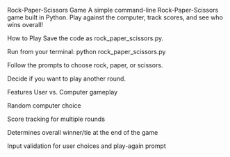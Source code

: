 Rock-Paper-Scissors Game
A simple command-line Rock-Paper-Scissors game built in Python. Play against the computer, track scores, and see who wins overall!

How to Play
Save the code as rock_paper_scissors.py.

Run from your terminal: python rock_paper_scissors.py

Follow the prompts to choose rock, paper, or scissors.

Decide if you want to play another round.

Features
User vs. Computer gameplay

Random computer choice

Score tracking for multiple rounds

Determines overall winner/tie at the end of the game

Input validation for user choices and play-again prompt